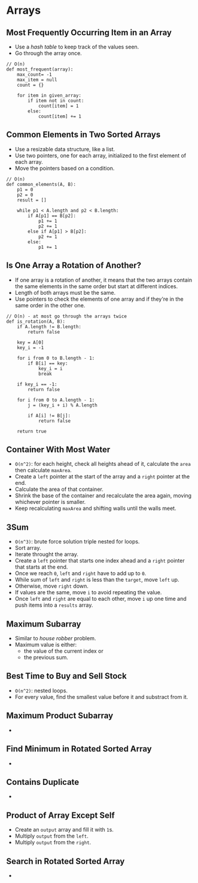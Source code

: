 # Arrays

## Most Frequently Occurring Item in an Array

* Use a *hash table* to keep track of the values seen.
* Go through the array once.

```
// O(n)
def most_frequent(array):
    max_count= -1
    max_item = null
    count = {}

    for item in given_array:
        if item not in count:
            count[item] = 1
        else:
            count[item] += 1
```

## Common Elements in Two Sorted Arrays

* Use a resizable data structure, like a list.
* Use two pointers, one for each array, initialized to the first element of each
  array.
* Move the pointers based on a condition.

```
// O(n)
def common_elements(A, B):
    p1 = 0
    p2 = 0
    result = []

    while p1 < A.length and p2 < B.length:
        if A[p1] == B[p2]:
            p1 += 1
            p2 += 1
        else if A[p1] > B[p2]:
            p2 += 1
        else:
            p1 += 1
```

## Is One Array a Rotation of Another?

* If one array is a rotation of another, it means that the two arrays contain
  the same elements in the same order but start at different indices.
* Length of both arrays must be the same.
* Use pointers to check the elements of one array and if they're in the same
  order in the other one.

```
// O(n) - at most go through the arrays twice
def is_rotation(A, B):
    if A.length != B.length:
        return false

    key = A[0]
    key_i = -1

    for i from 0 to B.length - 1:
        if B[i] == key:
            key_i = i
            break

    if key_i == -1:
        return false

    for i from 0 to A.length - 1:
        j = (key_i + i) % A.length

        if A[i] != B[j]:
            return false

    return true
```

## Container With Most Water

* `O(n^2)`: for each height, check all heights ahead of it, calculate the `area` then calculate `maxArea`.
* Create a `left` pointer at the start of the array and a `right` pointer at the end.
* Calculate the area of that container.
* Shrink the base of the container and recalculate the area again, moving whichever pointer is smaller.
* Keep recalculating `maxArea` and shifting walls until the walls meet.

## 3Sum

* `O(n^3)`: brute force solution triple nested for loops.
* Sort array.
* Iterate throught the array.
* Create a `left` pointer that starts one index ahead and a `right` pointer that starts at the end.
* Once we reach `0`, `left` and `right` have to add up to `0`.
* While sum of `left` and `right` is less than the `target`, move `left` up.
* Otherwise, move `right` down.
* If values are the same, move `i` to avoid repeating the value.
* Once `left` and `right` are equal to each other, move `i` up one time and push items into a `results` array.

## Maximum Subarray

* Similar to *house robber* problem.
* Maximum value is either:
  * the value of the current index or
  * the previous sum.

## Best Time to Buy and Sell Stock

* `O(n^2)`: nested loops.
* For every value, find the smallest value before it and substract from it.

## Maximum Product Subarray

*

## Find Minimum in Rotated Sorted Array

*

## Contains Duplicate

*

## Product of Array Except Self

* Create an `output` array and fill it with `1`s.
* Multiply `output` from the `left`.
* Multiply `output` from the `right`.

## Search in Rotated Sorted Array

*
